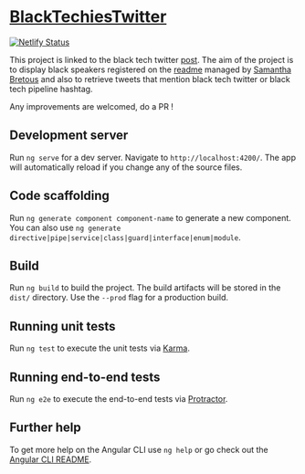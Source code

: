 # [BlackTechiesTwitter](https://btt.netlify.com/)

[![Netlify Status](https://api.netlify.com/api/v1/badges/4ccc262a-eb26-4970-8d4f-a98e3d6d67ae/deploy-status)](https://app.netlify.com/sites/btt/deploys)

This project is linked to the black tech twitter [post](https://twitter.com/liyokuna/status/1069342369227644929).
The aim of the project is to display black speakers registered on the [readme](https://github.com/samanthabretous/black-speakers-in-tech) managed by [Samantha Bretous](https://twitter.com/samanthabretous) and also to retrieve tweets that mention black tech twitter or black tech pipeline hashtag.

Any improvements are welcomed, do a PR !

## Development server

Run `ng serve` for a dev server. Navigate to `http://localhost:4200/`. The app will automatically reload if you change any of the source files.

## Code scaffolding

Run `ng generate component component-name` to generate a new component. You can also use `ng generate directive|pipe|service|class|guard|interface|enum|module`.

## Build

Run `ng build` to build the project. The build artifacts will be stored in the `dist/` directory. Use the `--prod` flag for a production build.

## Running unit tests

Run `ng test` to execute the unit tests via [Karma](https://karma-runner.github.io).

## Running end-to-end tests

Run `ng e2e` to execute the end-to-end tests via [Protractor](http://www.protractortest.org/).

## Further help

To get more help on the Angular CLI use `ng help` or go check out the [Angular CLI README](https://github.com/angular/angular-cli/blob/master/README.md).
